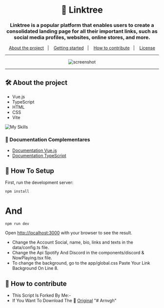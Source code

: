 <h1 align="center">🌲 Linktree</h1>
<h3 align="center">Linktree is a popular platform that enables users to create a consolidated landing page for all their important links, such as social media profiles, websites, online stores, and more. </h3>

<p align="center">
  <a href="#-about-the-project">About the project</a>&nbsp;&nbsp;&nbsp;|&nbsp;&nbsp;&nbsp;
  <a href="#-getting-started">Getting started</a>&nbsp;&nbsp;&nbsp;|&nbsp;&nbsp;&nbsp;
  <a href="#-how-to-contribute">How to contribute</a>&nbsp;&nbsp;&nbsp;|&nbsp;&nbsp;&nbsp;
  <a href="#-license">License</a>
</p>

---

<p align="center">
  <img alt="screenshot" src="https://i.ibb.co.com/LP9yfbv/Screenshot-2024-06-25-211043.png">
</p>

---

## 🛠️ About the project

- Vue.js
- TypeScript
- HTML
- CSS
- Vite

![My Skills](https://skillicons.dev/icons?i=vue,ts,html,css,vite)

### 📃 Documentation Complementares

- [Documentation Vue.js](https://vuejs.org/)
- [Documentation TypeScript](https://www.typescriptlang.org/)

## 🚀 How To Setup

First, run the development server:

```
npm install
```
# And
```
npm run dev
```

Open [http://localhost:3000](http://localhost:3000) with your browser to see the result.
- Change the Account Social, name, bio, links and texts in the data/config.ts file.
- Change the Api Spotify And Discord in the components/discord & NowPlaying.tsx file.
- To change the background, go to the app/global.css Paste Your Link Background On Line 8.

## 🤔 How to contribute

- This Script Is Forked By Me:-
- If You Want To Download The :wave: [Original](https://github.com/arnvgh/links/tree/main) "# Arnvgh"
